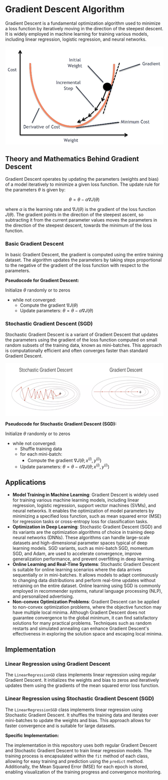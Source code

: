 # Gradient Descent Algorithm

Gradient Descent is a fundamental optimization algorithm used to minimize a loss function by iteratively moving in the direction of the steepest descent. It is widely employed in machine learning for training various models, including linear regression, logistic regression, and neural networks.

![image](https://github.com/kjarjoura/INDE577/blob/main/Images/gd.png)

## Theory and Mathematics Behind Gradient Descent

Gradient Descent operates by updating the parameters (weights and bias) of a model iteratively to minimize a given loss function. The update rule for the parameters $\theta$ is given by:

$$ \theta = \theta - \alpha \nabla J(\theta) $$

where $\alpha$ is the learning rate and $\nabla J(\theta)$ is the gradient of the loss function $J(\theta)$. The gradient points in the direction of the steepest ascent, so subtracting it from the current parameter values moves the parameters in the direction of the steepest descent, towards the minimum of the loss function.

### Basic Gradient Descent

In basic Gradient Descent, the gradient is computed using the entire training dataset. The algorithm updates the parameters by taking steps proportional to the negative of the gradient of the loss function with respect to the parameters.

**Pseudocode for Gradient Descent:**

Initialize $\theta$ randomly or to zeros
  - while not converged:
    - Compute the gradient $\nabla J(\theta)$
    - Update parameters: $\theta = \theta - \alpha \nabla J(\theta)$

### Stochastic Gradient Descent (SGD)

Stochastic Gradient Descent is a variant of Gradient Descent that updates the parameters using the gradient of the loss function computed on small random subsets of the training data, known as mini-batches. This approach is computationally efficient and often converges faster than standard Gradient Descent.

![image](https://github.com/kjarjoura/INDE577/blob/main/Images/sgd.png)

**Pseudocode for Stochastic Gradient Descent (SGD):**

Initialize $\theta$ randomly or to zeros
  - while not converged:
      - Shuffle training data
      - for each mini-batch:
        - Compute the gradient $\nabla J(\theta; x^{(i)}, y^{(i)})$
     - Update parameters: $\theta = \theta - \alpha \nabla J(\theta; x^{(i)}, y^{(i)})$
   
## Applications

- **Model Training in Machine Learning**: Gradient Descent is widely used for training various machine learning models, including linear regression, logistic regression, support vector machines (SVMs), and neural networks. It enables the optimization of model parameters by minimizing a specified loss function, such as mean squared error (MSE) for regression tasks or cross-entropy loss for classification tasks.
- **Optimization in Deep Learning**: Stochastic Gradient Descent (SGD) and its variants are the optimization algorithms of choice in training deep neural networks (DNNs). These algorithms can handle large-scale datasets and high-dimensional parameter spaces typical of deep learning models. SGD variants, such as mini-batch SGD, momentum SGD, and Adam, are used to accelerate convergence, improve generalization performance, and prevent overfitting in deep learning.
- **Online Learning and Real-Time Systems**: Stochastic Gradient Descent is suitable for online learning scenarios where the data arrives sequentially or in mini-batches. It allows models to adapt continuously to changing data distributions and perform real-time updates without retraining on the entire dataset. Online learning using SGD is commonly employed in recommender systems, natural language processing (NLP), and personalized advertising.
- **Non-convex Optimization Problems**: Gradient Descent can be applied to non-convex optimization problems, where the objective function may have multiple local minima. Although Gradient Descent does not guarantee convergence to the global minimum, it can find satisfactory solutions for many practical problems. Techniques such as random restarts and simulated annealing can enhance Gradient Descent's effectiveness in exploring the solution space and escaping local minima.

## Implementation

### Linear Regression using Gradient Descent

The `LinearRegressionGD` class implements linear regression using regular Gradient Descent. It initializes the weights and bias to zeros and iteratively updates them using the gradients of the mean squared error loss function.

### Linear Regression using Stochastic Gradient Descent (SGD)

The `LinearRegressionSGD` class implements linear regression using Stochastic Gradient Descent. It shuffles the training data and iterates over mini-batches to update the weights and bias. This approach allows for faster convergence and is suitable for large datasets.

**Specific Implementation:**

The implementation in this repository uses both regular Gradient Descent and Stochastic Gradient Descent to train linear regression models. The training process is encapsulated within the `fit` method of each class, allowing for easy training and prediction using the `predict` method. Additionally, the Mean Squared Error (MSE) for each epoch is stored, enabling visualization of the training progress and convergence monitoring.
